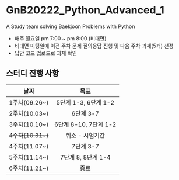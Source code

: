 # GnB20222_Python_Advanced_1
A Study team solving Baekjoon Problems with Python
- 매주 월요일 pm 7:00 ~ pm 8:00 (비대면)
- 비대면 미팅일에 이전 주차 문제 질의응답 진행 및 다음 주차 과제(5개) 선정
- 답안 코드 업로드로 과제 확인
## 스터디 진행 사항
|날짜|목표|
|:--:|:--:|
|1주차(09.26~)|5단계 1-3, 6단계 1-2|
|2주차(10.03~)|6단계 3-7|
|3주차(10.10~)|6단계 8-10, 7단계 1-2|
|~~4주차(10.31~)~~|취소 - 시험기간|
|4주차(11.07~)|7단계 3-7|
|5주차(11.14~)|7단계 8, 8단계 1-4|
|6주차(11.21~)|종료|

